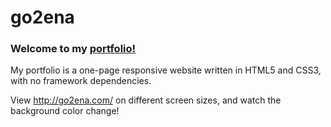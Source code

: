 # go2ena



### Welcome to my [portfolio!](http://go2ena.com "go2ena.com")

My portfolio is a one-page responsive website written in HTML5 and CSS3, with no framework dependencies.

View http://go2ena.com/ on different screen sizes, and watch the background color change!
